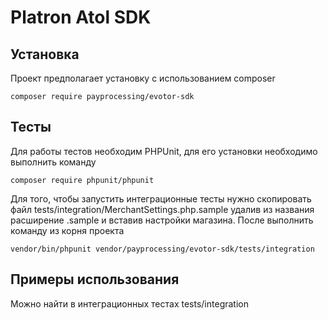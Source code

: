 Platron Atol SDK
===============
## Установка

Проект предполагает установку с использованием composer
<pre><code>composer require payprocessing/evotor-sdk</code></pre>

## Тесты
Для работы тестов необходим PHPUnit, для его установки необходимо выполнить команду
```
composer require phpunit/phpunit
```
Для того, чтобы запустить интеграционные тесты нужно скопировать файл tests/integration/MerchantSettings.php.sample удалив 
из названия расширение .sample и вставив настройки магазина. После выполнить команду из корня проекта
```
vendor/bin/phpunit vendor/payprocessing/evotor-sdk/tests/integration
```

## Примеры использования

Можно найти в интеграционных тестах tests/integration
